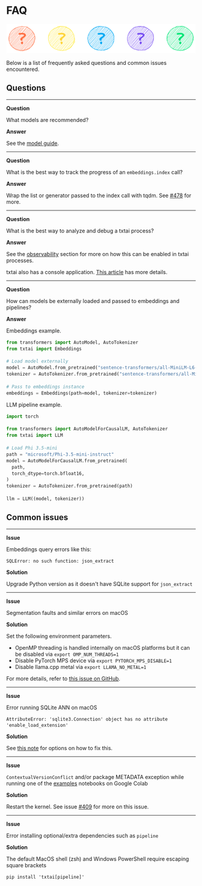 # FAQ

![faq](images/faq.png)

Below is a list of frequently asked questions and common issues encountered.

## Questions

----------

__Question__

What models are recommended?

__Answer__

See the [model guide](../models).

----------

__Question__

What is the best way to track the progress of an `embeddings.index` call?

__Answer__

Wrap the list or generator passed to the index call with tqdm. See [#478](https://github.com/neuml/txtai/issues/478) for more.

----------

__Question__

What is the best way to analyze and debug a txtai process?

__Answer__

See the [observability](../observability) section for more on how this can be enabled in txtai processes.

txtai also has a console application. [This article](https://medium.com/neuml/insights-from-the-txtai-console-d307c28e149e) has more details.

----------

__Question__

How can models be externally loaded and passed to embeddings and pipelines?

__Answer__

Embeddings example.

```python
from transformers import AutoModel, AutoTokenizer
from txtai import Embeddings

# Load model externally
model = AutoModel.from_pretrained("sentence-transformers/all-MiniLM-L6-v2")
tokenizer = AutoTokenizer.from_pretrained("sentence-transformers/all-MiniLM-L6-v2")

# Pass to embeddings instance
embeddings = Embeddings(path=model, tokenizer=tokenizer)
```

LLM pipeline example.

```python
import torch

from transformers import AutoModelForCausalLM, AutoTokenizer
from txtai import LLM

# Load Phi 3.5-mini
path = "microsoft/Phi-3.5-mini-instruct"
model = AutoModelForCausalLM.from_pretrained(
  path,
  torch_dtype=torch.bfloat16,
)
tokenizer = AutoTokenizer.from_pretrained(path)

llm = LLM((model, tokenizer))
```

## Common issues

----------

__Issue__

Embeddings query errors like this:

```
SQLError: no such function: json_extract
```

__Solution__

Upgrade Python version as it doesn't have SQLite support for `json_extract`

----------

__Issue__

Segmentation faults and similar errors on macOS

__Solution__

Set the following environment parameters.

- OpenMP threading is handled internally on macOS platforms but it can be disabled via `export OMP_NUM_THREADS=1`
- Disable PyTorch MPS device via `export PYTORCH_MPS_DISABLE=1`
- Disable llama.cpp metal via `export LLAMA_NO_METAL=1`

For more details, refer to [this issue on GitHub](https://github.com/kyamagu/faiss-wheels/issues/100).

----------

__Issue__

Error running SQLite ANN on macOS

```
AttributeError: 'sqlite3.Connection' object has no attribute 'enable_load_extension'
```

__Solution__

See [this note](https://alexgarcia.xyz/sqlite-vec/python.html#macos-blocks-sqlite-extensions-by-default) for options on how to fix this.

----------

__Issue__

`ContextualVersionConflict` and/or package METADATA exception while running one of the [examples](../examples) notebooks on Google Colab

__Solution__

Restart the kernel. See issue [#409](https://github.com/neuml/txtai/issues/409) for more on this issue. 

----------

__Issue__

Error installing optional/extra dependencies such as `pipeline`

__Solution__

The default MacOS shell (zsh) and Windows PowerShell require escaping square brackets

```
pip install 'txtai[pipeline]'
```
